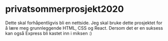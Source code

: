 # privatsommerprosjekt2020
Dette skal forhåpentligvis bli en nettside.
Jeg skal bruke dette prosjektet for å lære meg grunnleggende HTML, CSS og React. Dersom det er en suksess kan også Express bli kastet inn i miksen :)
